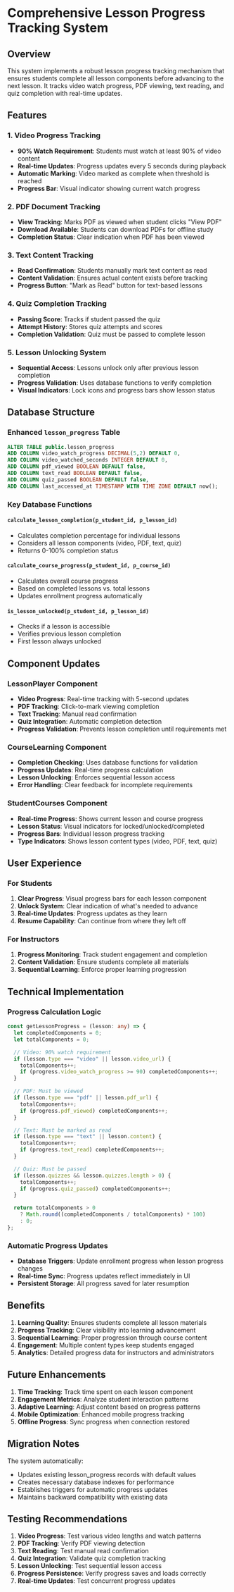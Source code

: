 # Comprehensive Lesson Progress Tracking System

## Overview

This system implements a robust lesson progress tracking mechanism that ensures students complete all lesson components before advancing to the next lesson. It tracks video watch progress, PDF viewing, text reading, and quiz completion with real-time updates.

## Features

### 1. **Video Progress Tracking**

- **90% Watch Requirement**: Students must watch at least 90% of video content
- **Real-time Updates**: Progress updates every 5 seconds during playback
- **Automatic Marking**: Video marked as complete when threshold is reached
- **Progress Bar**: Visual indicator showing current watch progress

### 2. **PDF Document Tracking**

- **View Tracking**: Marks PDF as viewed when student clicks "View PDF"
- **Download Available**: Students can download PDFs for offline study
- **Completion Status**: Clear indication when PDF has been viewed

### 3. **Text Content Tracking**

- **Read Confirmation**: Students manually mark text content as read
- **Content Validation**: Ensures actual content exists before tracking
- **Progress Button**: "Mark as Read" button for text-based lessons

### 4. **Quiz Completion Tracking**

- **Passing Score**: Tracks if student passed the quiz
- **Attempt History**: Stores quiz attempts and scores
- **Completion Validation**: Quiz must be passed to complete lesson

### 5. **Lesson Unlocking System**

- **Sequential Access**: Lessons unlock only after previous lesson completion
- **Progress Validation**: Uses database functions to verify completion
- **Visual Indicators**: Lock icons and progress bars show lesson status

## Database Structure

### Enhanced `lesson_progress` Table

```sql
ALTER TABLE public.lesson_progress
ADD COLUMN video_watch_progress DECIMAL(5,2) DEFAULT 0,
ADD COLUMN video_watched_seconds INTEGER DEFAULT 0,
ADD COLUMN pdf_viewed BOOLEAN DEFAULT false,
ADD COLUMN text_read BOOLEAN DEFAULT false,
ADD COLUMN quiz_passed BOOLEAN DEFAULT false,
ADD COLUMN last_accessed_at TIMESTAMP WITH TIME ZONE DEFAULT now();
```

### Key Database Functions

#### `calculate_lesson_completion(p_student_id, p_lesson_id)`

- Calculates completion percentage for individual lessons
- Considers all lesson components (video, PDF, text, quiz)
- Returns 0-100% completion status

#### `calculate_course_progress(p_student_id, p_course_id)`

- Calculates overall course progress
- Based on completed lessons vs. total lessons
- Updates enrollment progress automatically

#### `is_lesson_unlocked(p_student_id, p_lesson_id)`

- Checks if a lesson is accessible
- Verifies previous lesson completion
- First lesson always unlocked

## Component Updates

### LessonPlayer Component

- **Video Progress**: Real-time tracking with 5-second updates
- **PDF Tracking**: Click-to-mark viewing completion
- **Text Tracking**: Manual read confirmation
- **Quiz Integration**: Automatic completion detection
- **Progress Validation**: Prevents lesson completion until requirements met

### CourseLearning Component

- **Completion Checking**: Uses database functions for validation
- **Progress Updates**: Real-time progress calculation
- **Lesson Unlocking**: Enforces sequential lesson access
- **Error Handling**: Clear feedback for incomplete requirements

### StudentCourses Component

- **Real-time Progress**: Shows current lesson and course progress
- **Lesson Status**: Visual indicators for locked/unlocked/completed
- **Progress Bars**: Individual lesson progress tracking
- **Type Indicators**: Shows lesson content types (video, PDF, text, quiz)

## User Experience

### For Students

1. **Clear Progress**: Visual progress bars for each lesson component
2. **Unlock System**: Clear indication of what's needed to advance
3. **Real-time Updates**: Progress updates as they learn
4. **Resume Capability**: Can continue from where they left off

### For Instructors

1. **Progress Monitoring**: Track student engagement and completion
2. **Content Validation**: Ensure students complete all materials
3. **Sequential Learning**: Enforce proper learning progression

## Technical Implementation

### Progress Calculation Logic

```typescript
const getLessonProgress = (lesson: any) => {
  let completedComponents = 0;
  let totalComponents = 0;

  // Video: 90% watch requirement
  if (lesson.type === "video" || lesson.video_url) {
    totalComponents++;
    if (progress.video_watch_progress >= 90) completedComponents++;
  }

  // PDF: Must be viewed
  if (lesson.type === "pdf" || lesson.pdf_url) {
    totalComponents++;
    if (progress.pdf_viewed) completedComponents++;
  }

  // Text: Must be marked as read
  if (lesson.type === "text" || lesson.content) {
    totalComponents++;
    if (progress.text_read) completedComponents++;
  }

  // Quiz: Must be passed
  if (lesson.quizzes && lesson.quizzes.length > 0) {
    totalComponents++;
    if (progress.quiz_passed) completedComponents++;
  }

  return totalComponents > 0
    ? Math.round((completedComponents / totalComponents) * 100)
    : 0;
};
```

### Automatic Progress Updates

- **Database Triggers**: Update enrollment progress when lesson progress changes
- **Real-time Sync**: Progress updates reflect immediately in UI
- **Persistent Storage**: All progress saved for later resumption

## Benefits

1. **Learning Quality**: Ensures students complete all lesson materials
2. **Progress Tracking**: Clear visibility into learning advancement
3. **Sequential Learning**: Proper progression through course content
4. **Engagement**: Multiple content types keep students engaged
5. **Analytics**: Detailed progress data for instructors and administrators

## Future Enhancements

1. **Time Tracking**: Track time spent on each lesson component
2. **Engagement Metrics**: Analyze student interaction patterns
3. **Adaptive Learning**: Adjust content based on progress patterns
4. **Mobile Optimization**: Enhanced mobile progress tracking
5. **Offline Progress**: Sync progress when connection restored

## Migration Notes

The system automatically:

- Updates existing lesson_progress records with default values
- Creates necessary database indexes for performance
- Establishes triggers for automatic progress updates
- Maintains backward compatibility with existing data

## Testing Recommendations

1. **Video Progress**: Test various video lengths and watch patterns
2. **PDF Tracking**: Verify PDF viewing detection
3. **Text Reading**: Test manual read confirmation
4. **Quiz Integration**: Validate quiz completion tracking
5. **Lesson Unlocking**: Test sequential lesson access
6. **Progress Persistence**: Verify progress saves and loads correctly
7. **Real-time Updates**: Test concurrent progress updates
